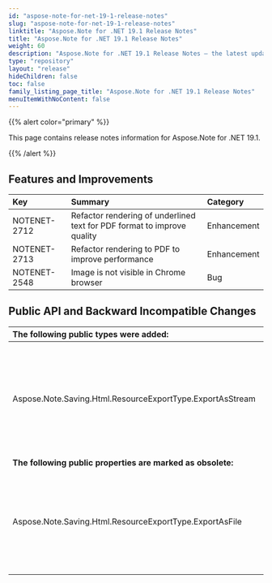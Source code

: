 ```yaml
---
id: "aspose-note-for-net-19-1-release-notes"
slug: "aspose-note-for-net-19-1-release-notes"
linktitle: "Aspose.Note for .NET 19.1 Release Notes"
title: "Aspose.Note for .NET 19.1 Release Notes"
weight: 60
description: "Aspose.Note for .NET 19.1 Release Notes – the latest updates and fixes."
type: "repository"
layout: "release"
hideChildren: false
toc: false
family_listing_page_title: "Aspose.Note for .NET 19.1 Release Notes"
menuItemWithNoContent: false
---
```


{{% alert color="primary" %}} 

This page contains release notes information for Aspose.Note for .NET 19.1.

{{% /alert %}} 

## **Features and Improvements**


|**Key**|**Summary**|**Category**|
| :- | :- | :- |
|NOTENET-2712|Refactor rendering of underlined text for PDF format to improve quality|Enhancement|
|NOTENET-2713|Refactor rendering to PDF to improve performance|Enhancement|
|NOTENET-2548|Image is not visible in Chrome browser|Bug|
## **Public API and Backward Incompatible Changes**


|**The following public types were added:**|**Description**|
| :- | :- |
|Aspose.Note.Saving.Html.ResourceExportType.ExportAsStream|The option to indicate that the resource is exported to a separate stream while saving in HTML format.|
|**The following public properties are marked as obsolete:**|**Description**|
|Aspose.Note.Saving.Html.ResourceExportType.ExportAsFile|The option to indicate that the resource is exported as a separate file while saving in HTML format.|

